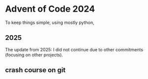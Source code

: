 # Advent of Code 2024 
 
 To keep things simple, using mostly python,
 
## 2025

The update from 2025: I did not continue due to other commitments (focusing on other projects).

## crash course on git
